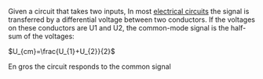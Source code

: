 Given a circuit that takes two inputs,
In most [electrical circuits](https://en.wikipedia.org/wiki/Electrical_circuit "Electrical circuit") the signal is transferred by a differential voltage between two conductors. If the voltages on these conductors are U1 and U2, the common-mode signal is the half-sum of the voltages:

$U_{cm}=\frac{U_{1}+U_{2}}{2}$

En gros the circuit responds to the common signal